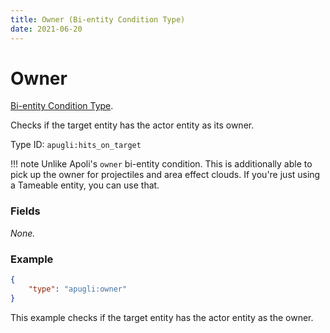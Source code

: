 ```yaml
---
title: Owner (Bi-entity Condition Type)
date: 2021-06-20
---
```


# Owner

[Bi-entity Condition Type](../bientity_condition_types.md).

Checks if the target entity has the actor entity as its owner.

Type ID: `apugli:hits_on_target`

!!! note
    Unlike Apoli's `owner` bi-entity condition. This is additionally able to pick up the owner for projectiles and area effect clouds. If you're just using a Tameable entity, you can use that.

### Fields

*None.*

### Example
```json
{
    "type": "apugli:owner"
}
```
This example checks if the target entity has the actor entity as the owner.